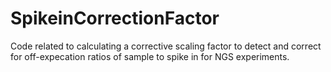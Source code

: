 # SpikeinCorrectionFactor
Code related to calculating a corrective scaling factor to detect and correct for off-expecation ratios of sample to spike in for NGS experiments. 
